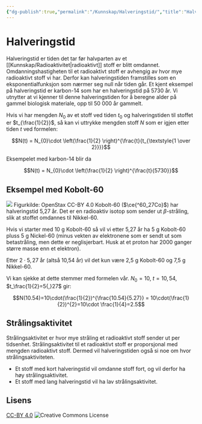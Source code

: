 ```yaml
---
{"dg-publish":true,"permalink":"/Kunnskap/Halveringstid/","title":"Halveringstid","tags":["fysikk","naturfag"]}
---
```



# Halveringstid
Halveringstid er tiden det tar før halvparten av et [[Kunnskap/Radioaktivitet\|radioaktivt]] stoff er blitt omdannet. Omdanningshastigheten til et radioaktivt stoff er avhengig av hvor mye radioaktivt stoff vi har. Derfor kan halveringstiden framstilles som en eksponentialfunksjon som nærmer seg null når tiden går. Et kjent eksempel på halveringstid er karbon-14 som har en halveringstid på 5730 år. Vi utnytter at vi kjenner til denne halveringstiden for å beregne alder på gammel biologisk materiale, opp til 50 000 år gammelt.

Hvis vi har mengden $N_0$ av et stoff ved tiden $t_0$ og halveringstiden til stoffet er $t_{\frac{1}{2}}$, så kan vi uttrykke mengden stoff $N$ som er igjen etter tiden $t$ ved formelen:

$$N(t) = N_{0}\cdot \left(\frac{1}{2} \right)^{\frac{t}{t_{\textstyle{1 \over 2}}}}$$

Eksempelet med karbon-14 blir da

$$N(t) = N_{0}\cdot \left(\frac{1}{2} \right)^{\frac{t}{5730}}$$

## Eksempel med Kobolt-60
![](https://chem.libretexts.org/@api/deki/files/63554/CNX_Chem_21_03_HalfLife.jpg?revision=1&size=bestfit&width=602&height=367)
Figurkilde: OpenStax CC-BY 4.0
Kobolt-60 ($\ce{^60_27Co}$) har halveringstid 5,27 år. Det er en radioaktiv isotop som sender ut $\beta$-stråling, slik at stoffet omdannes til Nikkel-60. 

Hvis vi starter med 10 g Kobolt-60 så vil vi etter 5,27 år ha 5 g Kobolt-60 pluss 5 g Nickel-60 (minus vekten av elektronene som er sendt ut som betastråling, men dette er neglisjerbart. Husk at et proton har 2000 ganger større masse enn et elektron).

Etter $2\cdot 5{,}27$ år (altså 10,54 år) vil det kun være 2,5 g Kobolt-60 og 7,5 g Nikkel-60.

Vi kan sjekke at dette stemmer med formelen vår. $N_0=10$, $t=10{,}54$, $t_\frac{1}{2}=5{,}27$ gir:

$$N(10.54)=10\cdot(\frac{1}{2})^{\frac{10.54}{5.27}} = 10\cdot(\frac{1}{2})^{2}=10\cdot \frac{1}{4}=2.5$$

## Strålingsaktivitet
Strålingsaktivitet er hvor mye stråling et radioaktivt stoff sender ut per tidsenhet. 
Strålingsaktivitet til et radioaktivt stoff er proporsjonal med mengden radioaktivt stoff. Dermed vil halveringstiden også si noe om hvor strålingsaktiviteten. 
- Et stoff med kort halveringstid vil omdanne stoff fort, og vil derfor ha høy strålingsaktivitet. 
- Et stoff med lang halveringstid vil ha lav strålingsaktivitet. 

## Lisens
[CC-BY 4.0](https://creativecommons.org/licenses/by/4.0/) 
![Creative Commons License](https://i.creativecommons.org/l/by/4.0/80x15.png)
